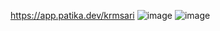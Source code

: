 
https://app.patika.dev/krmsari
![image](https://user-images.githubusercontent.com/77582858/195267667-19d83589-cce1-4ad7-9987-dcf5eb5f60ff.png)
![image](https://user-images.githubusercontent.com/77582858/195267607-b660242d-9e8a-4b10-99cb-0cdfe68202a7.png)
 